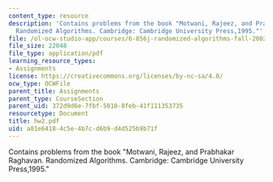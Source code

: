 ```yaml
---
content_type: resource
description: 'Contains problems from the book "Motwani, Rajeez, and Prabhakar Raghavan.
  Randomized Algorithms. Cambridge: Cambridge University Press,1995."'
file: /ol-ocw-studio-app/courses/6-856j-randomized-algorithms-fall-2002/a81e64184c5e4b7cd6b9d4d525b9b71f_hw2.pdf
file_size: 22048
file_type: application/pdf
learning_resource_types:
- Assignments
license: https://creativecommons.org/licenses/by-nc-sa/4.0/
ocw_type: OCWFile
parent_title: Assignments
parent_type: CourseSection
parent_uid: 372d9d6e-7fbf-5010-8feb-41f111353735
resourcetype: Document
title: hw2.pdf
uid: a81e6418-4c5e-4b7c-d6b9-d4d525b9b71f
---
```

Contains problems from the book "Motwani, Rajeez, and Prabhakar Raghavan. Randomized Algorithms. Cambridge: Cambridge University Press,1995."
